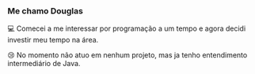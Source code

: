 ### Me chamo Douglas

💻 Comecei a me interessar por programação a um tempo e agora decidi investir meu tempo na área.

😢 No momento não atuo em nenhum projeto, mas ja tenho entendimento intermediário de Java.
